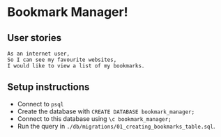 # Bookmark Manager!

## User stories

```
As an internet user,
So I can see my favourite websites,
I would like to view a list of my bookmarks.
```

## Setup instructions
- Connect to `psql`
- Create the database with `CREATE DATABASE bookmark_manager;`
- Connect to this database using `\c bookmark_manager;`
- Run the query in `./db/migrations/01_creating_bookmarks_table.sql`.
